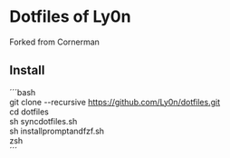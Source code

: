 # Dotfiles of Ly0n

Forked from Cornerman

## Install
´´´bash    
git clone --recursive https://github.com/Ly0n/dotfiles.git    
cd dotfiles    
sh syncdotfiles.sh    
sh installpromptandfzf.sh    
zsh    
´´´
